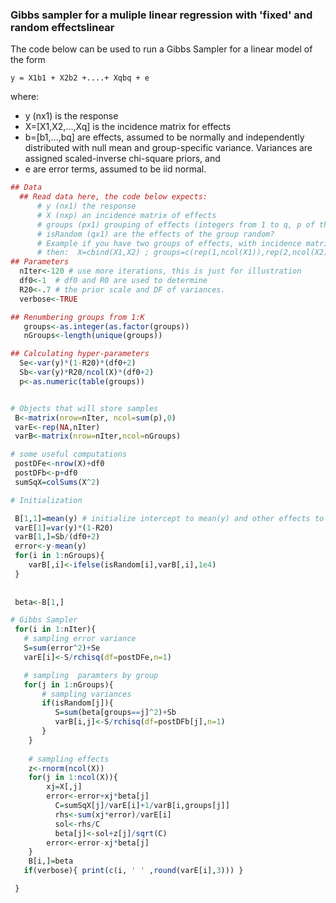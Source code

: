 ### Gibbs sampler for a muliple linear regression with 'fixed' and random effectslinear

  The code below can be used to run a Gibbs Sampler for a linear model of the form

    y = X1b1 + X2b2 +....+ Xqbq + e

where:
   - y (nx1) is the response
   - X=[X1,X2,...,Xq] is the incidence matrix for effects
   - b=[b1,...,bq] are effects,  assumed to be normally and independently distributed with null mean and group-specific variance. Variances are assigned scaled-inverse chi-square priors, and
   - e are error terms, assumed to be iid normal. 

```R 
## Data
  ## Read data here, the code below expects:
      # y (nx1) the response
      # X (nxp) an incidence matrix of effects 
      # groups (px1) grouping of effects (integers from 1 to q, p of them mapping effects into groups)
      # isRandom (qx1) are the effects of the group random?
      # Example if you have two groups of effects, with incidence matrices X1 and X2, the first one random the 2nd one fixed,
      # then:  X=cbind(X1,X2) ; groups=c(rep(1,ncol(X1)),rep(2,ncol(X2))); isRandom=c(TRUE,FALSE)
## Parameters
  nIter<-120 # use more iterations, this is just for illustration
  df0<-1  # df0 and R0 are used to determine
  R20<-.7 # the prior scale and DF of variances.
  verbose<-TRUE

## Renumbering groups from 1:K
   groups<-as.integer(as.factor(groups))
   nGroups<-length(unique(groups))

## Calculating hyper-parameters
  Se<-var(y)*(1-R20)*(df0+2)
  Sb<-var(y)*R20/ncol(X)*(df0+2)
  p<-as.numeric(table(groups))


# Objects that will store samples
 B<-matrix(nrow=nIter, ncol=sum(p),0)
 varE<-rep(NA,nIter)
 varB<-matrix(nrow=nIter,ncol=nGroups)

# some useful computations
 postDFe<-nrow(X)+df0
 postDFb<-p+df0
 sumSqX=colSums(X^2)

# Initialization

 B[1,1]=mean(y) # initialize intercept to mean(y) and other effects to zero
 varE[1]=var(y)*(1-R20)
 varB[1,]=Sb/(df0+2)
 error<-y-mean(y)
 for(i in 1:nGroups){
 	varB[,i]<-ifelse(isRandom[i],varB[,i],1e4)
 }
 
 
 beta<-B[1,]

# Gibbs Sampler
 for(i in 1:nIter){
   # sampling error variance
   S=sum(error^2)+Se
   varE[i]<-S/rchisq(df=postDFe,n=1)

   # sampling  paramters by group
   for(j in 1:nGroups){
       # sampling variances
       if(isRandom[j]){              
          S=sum(beta[groups==j]^2)+Sb
          varB[i,j]<-S/rchisq(df=postDFb[j],n=1)
       }
    }
    
    # sampling effects
    z<-rnorm(ncol(X))
    for(j in 1:ncol(X)){
        xj=X[,j]
        error<-error+xj*beta[j]
          C=sumSqX[j]/varE[i]+1/varB[i,groups[j]]
          rhs<-sum(xj*error)/varE[i]
          sol<-rhs/C
          beta[j]<-sol+z[j]/sqrt(C)
        error<-error-xj*beta[j]
    } 
    B[i,]=beta
   if(verbose){ print(c(i, ' ' ,round(varE[i],3))) }

 }
 
```
